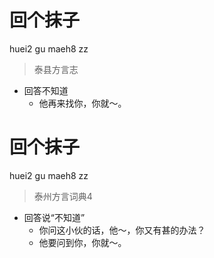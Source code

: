 # 回个抹子
huei2 gu maeh8 zz
> 泰县方言志
- 回答不知道
  - 他再来找你，你就～。

# 回个抹子
huei2 gu maeh8 zz
> 泰州方言词典4
- 回答说“不知道”
  - 你问这小伙的话，他～，你又有甚的办法？
  - 他要问到你，你就～。
